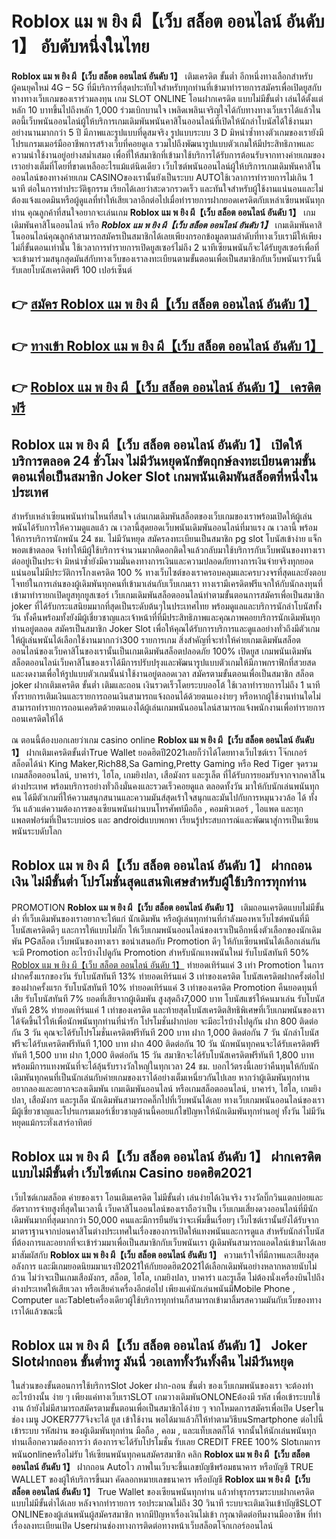 # Roblox แม พ ยิง ผี【เว็บ สล็อต ออนไลน์ อันดับ 1】  อับดับหนึ่งในไทย 

**Roblox แม พ ยิง ผี【เว็บ สล็อต ออนไลน์ อันดับ 1】** เติมเครดิต ขั้นต่ำ  อีกหนึ่งทางเลือกสำหรับผู้คนยุคใหม่ 4G – 5G ที่มีบริการที่สุดประทับใจสำหรับทุกท่านที่เข้ามาทำรายการสมัครเพื่อเปิดยูสกับทางทางเว็บเกมของเราร่วมลงทุน เกม SLOT ONLINE โอนฝากเครดิต แบบไม่มีขั้นต่ำ เล่นได้ตั้งแต่ หลัก 10 บาทขึ้นไปถึงหลัก 1,000 ร่วมเบิกบานใจ เพลิดเพลินเจริญใจได้กับทางทางเว็บเราได้แล้วในตอนี้เว็บพนันออนไลน์ผู้ให้บริการเกมเดิมพันพนันคาสิโนออนไลน์ที่เปิดให้นักล่าโบนัสได้ใช้งานมาอย่างนานมากกว่า 5 ปี มีภาพและรูปแบบที่ดูสมจริง รูปแบบระบบ 3 D
มิหนำซ้ำทางตัวเกมของเรายังมี โปรแกรมเมอร์มืออาชีพการสร้างเว็บที่คอยดูเล  รวมไปถึงพัฒนารูปแบบตัวเกมให้มีประสิทธิภาพและความน่าใช้งานอยู่อย่างสม่ำเสมอ เพื่อที่ให้สมาชิกที่เข้ามาใช้บริการได้รับการต้อนรับจากทางค่ายเกมของเราอย่างเต็มที่โดยที่ขาดเหลืออะไรแม้แต่นิดเดียว เว็บไซต์พนันออนไลน์ผู้ให้บริการเกมเดิมพันคาสิโนออนไลน์ของทางค่ายเกม CASINOของเรานั้นยังเป็นระบบ AUTOใช้เวลาการทำรายการไม่เกิน 1 นาที ต่อในการทำประวัติธุกรรม เรียกได้เลยว่าสะดวกรวดเร็ว และทันใจสำหรับผู้ใช้งานแน่นอนและไม่ต้องแจ้งแอดมินหรือผู้ดูแลที่ทำให้เสียเวลาอีกต่อไปเมื่อทำรายการฝากยอดเครดิตกับเหล่าเซียนพนันทุกท่าน
คุณลูกค้าที่สนใจอยากจะเล่นเกม **Roblox แม พ ยิง ผี【เว็บ สล็อต ออนไลน์ อันดับ 1】** เกมเดิมพันคาสิโนออนไลน์ หรือ ***Roblox แม พ ยิง ผี【เว็บ สล็อต ออนไลน์ อันดับ 1】*** เกมเดิมพันคาสิโนออนไลน์คุณลูกค้าสามารถสมัครเป็นสมาชิกได้เลยเพียงกรอกข้อมูลตามลำดับที่ทางเว็บเรามีให้เพียงไม่กี่ขั้นตอนเท่านั้น ใช้เวลาการทำรายการเปิดยูสเซอร์ไม่ถึง 2 นาทีเซียนพนันก็จะได้รับยูสเซอร์เพื่อที่จะเข้ามาร่วมสนุกสุดมันส์กับทางเว็บของเราลงทะเบียนตามขั้นตอนเพื่อเป็นสมาชิกกับเว็บพนันเราวันนี้รับเลยโบนัสเครดิตฟรี 100 เปอร์เซ็นต์

## 👉 [สมัคร Roblox แม พ ยิง ผี【เว็บ สล็อต ออนไลน์ อันดับ 1】](https://archa888.com/)
## 👉 [ทางเข้า Roblox แม พ ยิง ผี【เว็บ สล็อต ออนไลน์ อันดับ 1】](https://archa888.com/)
## 👉 [Roblox แม พ ยิง ผี【เว็บ สล็อต ออนไลน์ อันดับ 1】 เครดิตฟรี](https://archa888.com/)

## Roblox แม พ ยิง ผี【เว็บ สล็อต ออนไลน์ อันดับ 1】 เปิดให้บริการตลอด  24 ชั่วโมง ไม่มีวันหยุดนักขัตฤกษ์ลงทะเบียนตามขั้นตอนเพื่อเป็นสมาชิก Joker Slot เกมพนันเดิมพันสล็อตที่หนึ่งในประเทศ

สำหรับเหล่าเซียนพนันท่านไหนที่สนใจ เล่นเกมเดิมพันสล็อตของเว็บเกมของเราพร้อมเปิดให้ผู้เล่นพนันได้รับการให้ความดูแลแล้ว ณ เวลานี้สุดยอดเว็บพนันเดิมพันออนไลน์ที่มาแรง ณ เวลานี้ พร้อมให้การบริการนักพนัน 24 ชม. ไม่มีวันหยุด สมัครลงทะเบียนเป็นสมาชิก pg slot โบนัสเข้าง่าย แจ็กพอตเข้าตลอด จึงทำให้มีผู้ใช้บริการจำนวนมากติดอกติดใจแล้วกลับมาใช้บริการกับเว็บพนันของทางเราต่ออยู่เป็นประจำ มิหนำซ้ำยังมีความมั่นคงทางการเงินและความปลอดภัยทางการเงินจ่ายจริงทุกยอดแน่นอนไม่มีประวัติการโกงเครดิต 100 % ทางเว็บไซต์ของเราครอบคลุมและครบวงจรที่สุดและยังตอบโจทย์ในการเล่นของผู้เดิมพันทุกคนที่เข้ามาเล่นกับเว็บเกมเรา
ทางเรามีเครดิตฟรีแจกให้กับนักลงทุนที่เข้ามาทำรายกเปิดยูสทุกยูสเซอร์ เว็บเกมเดิมพันสล็อตออนไลน์ทำตามขั้นตอนการสมัครเพื่อเป็นสมาชิก joker ที่ได้รับกระแสนิยมมากที่สุดเป็นระดับต้นๆในประเทศไทย พร้อมดูแลและบริการนักล่าโบนัสทั้งวัน ทั้งคืนพร้อมทั้งยังมีผู้เชี่ยวชาญและเจ้าหน้าที่ที่มีประสิทธิภาพและคุณภาพคอยบริการนักเดิมพันทุกท่านอยู่ตลอด สมัครเป็นสมาชิก Joker Slot เพื่อให้คุณได้รับการบริการและดูแลอย่างทั่วถึงมีตัวเกมให้ผู้เล่นพนันได้เลือกใช้งานมากกว่า300 รายการเกม
สิ่งสำคัญที่จะทำให้ค่ายเกมเดิมพันสล็อตออนไลน์ของเว็บคาสิโนของเรานั้นเป็นเกมเดิมพันสล็อตปลอดภัย 100% เปิดยูส  เกมพนันเดิมพันสล็อตออนไลน์เว็บคาสิโนของเราได้มีการปรับปรุงและพัฒนารูปแบบตัวเกมให้มีภาพกราฟิกที่สวยสดและงดงามเพื่อให้รูปแบบตัวเกมนั้นน่าใช้งานอยู่ตลอดเวลา สมัครตามขั้นตอนเพื่อเป็นสมาชิก สล็อต joker ฝากเติมเครดิต ขั้นต่ำ เติมและถอน เงินรวดเร็วโดยระบบออโต้ ใช้เวลาทำรายการไม่ถึง 1 นาทีทั้งรายการเติมเงินและรายการถอนเงินสามารถแจ้งถอนได้ด้วยตนเองง่ายๆ หรือหากผู้ใช้งานท่านใดไม่สามารถทำรายการถอนเคดริตด้วยตนเองได้ผู้เล่นเกมพนันออนไลน์สามารถแจ้งพนักงานเพื่อทำรายการถอนเครดิตให้ได้

ณ ตอนนี้ต้องบอกเลยว่าเกม casino online **Roblox แม พ ยิง ผี【เว็บ สล็อต ออนไลน์ อันดับ 1】** ฝากเติมเครดิตขั้นต่ำTrue Wallet ยอดฮิตปี2021เลยก็ว่าได้โดยทางเว็บไซต์เรา โจ๊กเกอร์ สล็อตได้นำ  King Maker,Rich88,Sa Gaming,Pretty Gaming หรือ Red Tiger จุดรวมเกมสล็อตออนไลน์, บาคาร่า, ไฮโล, เกมยิงปลา, เสือมังกร และรูเล็ต ที่ได้รับการยอมรับจากจากคาสิโนต่างประเทศ พร้อมบริการอย่างทั่วถึงมั่นคงและรวดเร็วคอยดูแล ตลอดทั้งวัน มาให้กับนักเล่นพนันทุกคน ได้มีตัวเกมที่ให้ความสนุกสนานและความมันส์สุดเร้าใจสนุกและมันไปกับการหมุนวงวล้อ ได้ ทั้งวัน แล้วแต่ความต้องการของเซียนพนันผ่านบนโทรศัพท์มือถือ , คอมพิวเตอร์ , ไอแพด และทุกแพลตฟอร์มที่เป็นระบบios และ androidแบบพกพา เรียนรู้ประสบการณ์และพัฒนาสู่การเป็นเซียนพนันระบดับโลก

## Roblox แม พ ยิง ผี【เว็บ สล็อต ออนไลน์ อันดับ 1】 ฝากถอนเงิน ไม่มีขั้นต่ำ โปรโมชั่นสุดแสนพิเศษสำหรับผู้ใช้บริการทุกท่าน

 PROMOTION  **Roblox แม พ ยิง ผี【เว็บ สล็อต ออนไลน์ อันดับ 1】** เติมถอนเครดิตแบบไม่มีขั้นต่ำ ที่เว็บเดิมพันของเราอยากจะให้แก่  นักเดิมพัน หรือผู้เล่นทุกท่านที่กำลังมองหาเว็บไซต์พนันที่มี โบนัสเครดิตดีๆ และการให้แบบไม่กั๊ก ให้เว็บเกมพนันออนไลน์ของเราเป็นอีกหนึ่งตัวเลือกของนักเดิมพัน PGสล็อต เว็บพนันของทางเรา ขอนำเสนอกับ Promotion ดีๆ ให้กับเซียนพนันได้เลือกเล่นกัน จะมี Promotion อะไรบ้างไปดูกัน
 Promotion สำหรับนักแทงพนันใหม่ รับโบนัสทันที 50% [Roblox แม พ ยิง ผี【เว็บ สล็อต ออนไลน์ อันดับ 1】](https://archa888.com/) ทำยอดเทิร์นแค่ 3 เท่า
 Promotion ในการฝากครั้งแรกของวัน รับโบนัสทันที 13% ทำยอดเทิร์นแค่ 3 เท่าของเครดิต
โบนัสเครดิตฝากครั้งต่อไปของฝากครั้งแรก รับโบนัสทันที 10% ทำยอดเทิร์นแค่ 3 เท่าของเครดิต
 Promotion คืนยอดทุนที่เสีย รับโบนัสทันที 7% ยอดที่เสียจากผู้เดิมพัน สูงสุดถึง7,000 บาท
โบนัสแชร์ให้คนมาเล่น รับโบนัสทันที 28% ทำยอดเทิร์นแค่ 1 เท่าของเครดิต
และท้ายสุดโบนัสเครดิตสิทธิพิเศษที่เว็บเกมพนันของเราได้จัดขึ้นไว้ให้เพื่อนักพนันทุกท่านที่น่ารัก โปรโมชั่นฝากบ่อย จะมีอะไรบ้างไปดูกัน
ฝาก 800 ติดต่อกัน 3 วัน คุณจะได้รับโปรโมชั่นเครดิตฟรีทันที 200 บาท
ฝาก 1,000 ติดต่อกัน 7 วัน นักล่าโบนัสฟรีจะได้รับเครดิตฟรีทันที 1,100 บาท
ฝาก 400 ติดต่อกัน 10 วัน นักพนันทุกคนจะได้รับเครดิตฟรีทันที 1,500 บาท
ฝาก 1,000 ติดต่อกัน 15 วัน สมาชิกจะได้รับโบนัสเครดิตฟรีทันที 1,800 บาท
พร้อมมีการแทงพนันที่จะได้ลุ้นรับรางวัลใหญ่ในทุกเวลา 24 ชม. บอกไว้ตรงนี้เลยว่าคืนทุนให้กับนักเดิมพันทุกคนที่เป็นนักเล่นกับค่ายเกมของเราได้อย่างเต็มเหนี่ยวกันไปเลย หากว่าผู้เดิมพันทุกท่านอยากลองและอยากจะลงเดิมพัน เกมเดิมพันออนไลน์ หรือเกมสล็อตออนไลน์, บาคาร่า, ไฮโล, เกมยิงปลา, เสือมังกร และรูเล็ต นักเดิมพันสามารถคลิ๊กไปที่เว็บพนันได้เลย ทางเว็บเกมพนันออนไลน์ของเรามีผู้เชี่ยวชาญและโปรแกรมเมอร์เชี่ยวชาญด้านนี้คอยแก้ไขปัญหาให้นักเดิมพันทุกท่านอยู่ ทั้งวัน ไม่มีวันหยุดแม้กระทั่งเสาร์อาทิตย์

## Roblox แม พ ยิง ผี【เว็บ สล็อต ออนไลน์ อันดับ 1】 ฝากเครดิตแบบไม่มีขั้นต่ำ  เว็บไซต์เกม Casino ยอดฮิต2021

เว็บไซต์เกมสล็อต ค่ายของเรา โอนเติมเครดิต ไม่มีขั้นต่ำ เล่นง่ายได้เงินจริง รางวัลบิ๊กวินแตกบ่อยและอัตราการจ่ายสูงที่สุดในเวลานี้ เว็บคาสิโนออนไลน์ของเราถือว่าเป็น เว็บเกมเสี่ยงดวงออนไลน์ที่มีนักเดิมพันมากที่สุดมากกว่า 50,000 คนและมีการยืนยันว่าจะเพิ่มขึ้นเรื่อยๆ เว็บไซต์เรานั้นยังได้รับจากมาตราฐานจากบ่อนคาสิโนต่างประเทศในเรื่องของการเปิดให้แทงพนันและการดูแล สำหรับนักล่าโบนัสที่ต้องการและอยากที่จะเข้าร่วมมาเพื่อเป็นสมาชิกกับเว็บพนันเรา ผู้เดิมพันสามารถแอดไลน์เข้ามาได้เลย
	มาสัมผัสกับ **Roblox แม พ ยิง ผี【เว็บ สล็อต ออนไลน์ อันดับ 1】** ความเร้าใจที่มีภาพและเสียงสุดอลังการ และมีเกมยอดนิยมมาแรงปี2021ให้กับยอดฮิต2021ได้เลือกเดิมพันอย่างหลากหลายนับไม่ถ้วน  ไม่ว่าจะเป็นเกมเสือมังกร, สล็อต, ไฮโล, เกมยิงปลา, บาคาร่า และรูเล็ต ไม่ต้องนั่งเครื่องบินไปถึงต่างประเทศให้เสียเวลา หรือเสียค่าเครื่องอีกต่อไป เพียงแค่นักเล่นพนันมีMobile Phone , Computer และTabletเครื่องเดียวผู้ใช้บริการทุกท่านก็สามารถเข้ามาลิ้มรสความมันกับเว็บของทางเราได้แล้วขณะนี้

## Roblox แม พ ยิง ผี【เว็บ สล็อต ออนไลน์ อันดับ 1】 Joker Slotฝากถอน ขั้นต่ำทรู มันนี่ วอเลททั้งวันทั้งคืน ไม่มีวันหยุด

ในส่วนของขั้นตอนการใช้บริการSlot Joker ฝาก-ถอน ขั้นต่ำ ของเว็บเกมพนันของเรา จะต้องทำอะไรบ้างนั้น ง่าย ๆ เพียงแค่ทางเว็บเราSLOT เกมวางเดิมพันONLONEต้องมี รหัส เพื่อเข้าระบบใช้งาน ถ้ายังไม่มีสามารถสมัครตามขั้นตอนเพื่อเป็นสมาชิกได้ง่าย ๆ จากโหมดการสมัครเพื่อเปิด Userในช่อง เมนู JOKER777จึงจะได้ ยูส เข้าใช้งาน พอได้มาแล้วก็ให้ทำตามวิธีบนSmartphone ต่อไปนี้
เข้าระบบ รหัสผ่าน  ของผู้เดิมพันทุกท่าน มือถือ , คอม , และแท็บเลตก็ได้
จากนั้นให้นักเล่นพนันทุกท่านเลือกความต้องการว่า ต้องการจะได้รับโปรโมชั่น รับเลย CREDIT FREE 100% Slotเกมการพนันonlineหรือไม่รับ
ให้เซียนพนันทุกคนสมัครสมาชิก คลิก **Roblox แม พ ยิง ผี【เว็บ สล็อต ออนไลน์ อันดับ 1】** ฝากถอน Autoไว ภาพในเว็บจะขึ้นเลขบัญชีพร้อมธนาคาร หรือบัญชี TRUE WALLET ของผู้ให้บริการขึ้นมา
คัดลอกหมายเลขธนาคาร หรือบัญชี **Roblox แม พ ยิง ผี【เว็บ สล็อต ออนไลน์ อันดับ 1】** True Wallet ของเซียนพนันทุกท่าน แล้วทำธุรกรรมระบบฝากเครดิต แบบไม่มีขั้นต่ำได้เลย
หลังจากทำรายการ รอประมาณไม่ถึง 30 วินาที ระบบจะเติมเงินเข้าบัญชีSLOT ONLINEของผู้เล่นพนันผู้สมัครสมาชิก
หากมีปัญหาเรื่องเงินไม่เข้า กรุณาติดต่อทีมงานมืออาชีพ ที่ทำเรื่องลงทะเบียนเปิด Userผ่านช่องทางการติดต่อทางหน้าเว็บสล็อตโจ๊กเกอร์ออนไลน์


